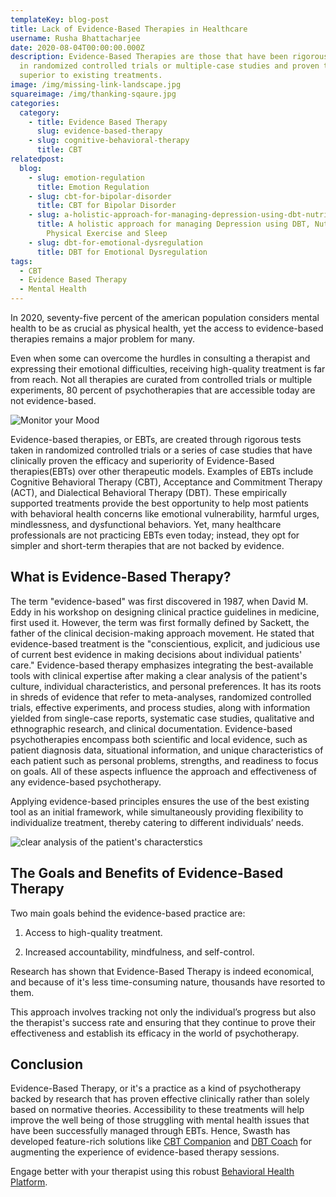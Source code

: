```yaml
---
templateKey: blog-post
title: Lack of Evidence-Based Therapies in Healthcare
username: Rusha Bhattacharjee
date: 2020-08-04T00:00:00.000Z
description: Evidence-Based Therapies are those that have been rigorously tested
  in randomized controlled trials or multiple-case studies and proven to be
  superior to existing treatments.
image: /img/missing-link-landscape.jpg
squareimage: /img/thanking-sqaure.jpg
categories:
  category:
    - title: Evidence Based Therapy
      slug: evidence-based-therapy
    - slug: cognitive-behavioral-therapy
      title: CBT
relatedpost:
  blog:
    - slug: emotion-regulation
      title: Emotion Regulation
    - slug: cbt-for-bipolar-disorder
      title: CBT for Bipolar Disorder
    - slug: a-holistic-approach-for-managing-depression-using-dbt-nutrition-hrv-and-physical-exercise
      title: A holistic approach for managing Depression using DBT, Nutrition, HRV,
        Physical Exercise and Sleep
    - slug: dbt-for-emotional-dysregulation
      title: DBT for Emotional Dysregulation
tags:
  - CBT
  - Evidence Based Therapy
  - Mental Health
---
```

<!--StartFragment-->

In 2020, seventy-five percent of the american population considers mental health to be as crucial as physical health, yet the access to evidence-based therapies remains a major problem for many.

Even when some can overcome the hurdles in consulting a therapist and expressing their emotional difficulties, receiving high-quality treatment is far from reach. Not all therapies are curated from controlled trials or multiple experiments, 80 percent of psychotherapies that are accessible today are not evidence-based.

![Monitor your Mood](/img/moods.jpg "Monitor your Mood")

Evidence-based therapies, or EBTs, are created through rigorous tests taken in randomized controlled trials or a series of case studies that have clinically proven the efficacy and superiority of Evidence-Based therapies(EBTs) over other therapeutic models. Examples of EBTs include Cognitive Behavioral Therapy (CBT), Acceptance and Commitment Therapy (ACT), and Dialectical Behavioral Therapy (DBT). These empirically supported treatments provide the best opportunity to help most patients with behavioral health concerns like emotional vulnerability, harmful urges, mindlessness, and dysfunctional behaviors. Yet, many healthcare professionals are not practicing EBTs even today; instead, they opt for simpler and short-term therapies that are not backed by evidence.

<!--StartFragment-->

## What is Evidence-Based Therapy?

The term "evidence-based" was first discovered in 1987, when David M. Eddy in his workshop on designing clinical practice guidelines in medicine, first used it. However, the term was first formally defined by Sackett, the father of the clinical decision-making approach movement. He stated that evidence-based treatment is the "conscientious, explicit, and judicious use of current best evidence in making decisions about individual patients' care." Evidence-based therapy emphasizes integrating the best-available tools with clinical expertise after making a clear analysis of the patient's culture, individual characteristics, and personal preferences. It has its roots in shreds of evidence that refer to meta-analyses, randomized controlled trials, effective experiments, and process studies, along with information yielded from single-case reports, systematic case studies, qualitative and ethnographic research, and clinical documentation. Evidence-based psychotherapies encompass both scientific and local evidence, such as patient diagnosis data, situational information, and unique characteristics of each patient such as personal problems, strengths, and readiness to focus on goals. All of these aspects influence the approach and effectiveness of any evidence-based psychotherapy.

Applying evidence-based principles ensures the use of the best existing tool as an initial framework, while simultaneously providing flexibility to individualize treatment, thereby catering to different individuals’ needs.

![clear analysis of the patient's characterstics](/img/watching.jpg "clear analysis of the patient's characterstics")

<!--StartFragment-->

## The Goals and Benefits of Evidence-Based Therapy

Two main goals behind the evidence-based practice are:

1. Access to high-quality treatment.

2. Increased accountability, mindfulness, and self-control.

<!--StartFragment-->

Research has shown that Evidence-Based Therapy is indeed economical, and because of it's less time-consuming nature, thousands have resorted to them.

This approach involves tracking not only the individual’s progress but also the therapist's success rate and ensuring that they continue to prove their effectiveness and establish its efficacy in the world of psychotherapy.

## Conclusion

Evidence-Based Therapy, or it's a  practice as a kind of psychotherapy backed by research that has proven effective clinically rather than solely based on normative theories. Accessibility to these treatments will help improve the well being of those struggling with mental health issues that have been successfully managed through EBTs. Hence, Swasth has developed feature-rich solutions like [CBT Companion](https://www.swasth.co/cbt-companion/) and [DBT Coach](https://www.swasth.co/dbt-coach/) for augmenting the experience of evidence-based therapy sessions.

Engage better with your therapist using this robust [Behavioral Health Platform](https://www.swasth.co/).



<!--EndFragment-->

<!--EndFragment-->

<!--EndFragment-->

<!--EndFragment-->
